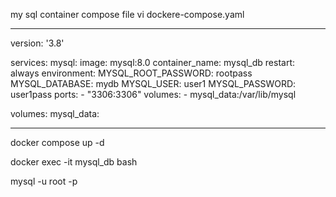 my sql container compose file 
vi dockere-compose.yaml

*************
version: '3.8'

services:
  mysql:
    image: mysql:8.0
    container_name: mysql_db
    restart: always
    environment:
      MYSQL_ROOT_PASSWORD: rootpass
      MYSQL_DATABASE: mydb
      MYSQL_USER: user1
      MYSQL_PASSWORD: user1pass
    ports:
      - "3306:3306"
    volumes:
      - mysql_data:/var/lib/mysql

volumes:
  mysql_data:

****************

docker compose up -d 

docker exec -it mysql_db bash

mysql -u root -p 
 